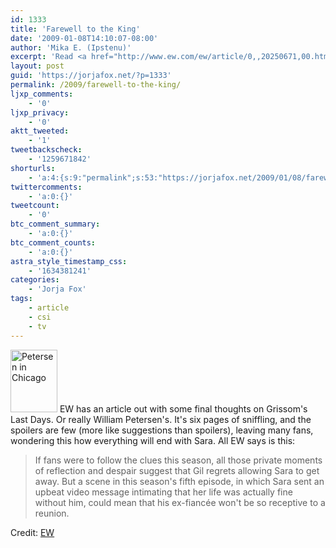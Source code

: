 ```yaml
---
id: 1333
title: 'Farewell to the King'
date: '2009-01-08T14:10:07-08:00'
author: 'Mika E. (Ipstenu)'
excerpt: 'Read <a href="http://www.ew.com/ew/article/0,,20250671,00.html">EW</a>''s six page farewell to the King of CSI: William Petersen'
layout: post
guid: 'https://jorjafox.net/?p=1333'
permalink: /2009/farewell-to-the-king/
ljxp_comments:
    - '0'
ljxp_privacy:
    - '0'
aktt_tweeted:
    - '1'
tweetbackscheck:
    - '1259671842'
shorturls:
    - 'a:4:{s:9:"permalink";s:53:"https://jorjafox.net/2009/01/08/farewell-to-the-king/";s:7:"tinyurl";s:25:"http://tinyurl.com/njzf9t";s:4:"isgd";s:18:"http://is.gd/53BvD";s:5:"bitly";s:20:"http://bit.ly/67UHtp";}'
twittercomments:
    - 'a:0:{}'
tweetcount:
    - '0'
btc_comment_summary:
    - 'a:0:{}'
btc_comment_counts:
    - 'a:0:{}'
astra_style_timestamp_css:
    - '1634381241'
categories:
    - 'Jorja Fox'
tags:
    - article
    - csi
    - tv
---
```


<a href="http://img2.timeinc.net/ew/dynamic/imgs/090107/CSI/CSI-Petersen_l.jpg"><img src="//static.jorjafox.net/wordpress/2009/01/csi-petersen_l.jpg" alt="Petersen in Chicago" title="Petersen in Chicago" width="75" height="100" class="alignleft size-full wp-image-1335" /></a> EW has an article out with some final thoughts on Grissom's Last Days. Or really William Petersen's.  It's six pages of sniffling, and the spoilers are few (more like suggestions than spoilers), leaving many fans, wondering this how everything will end with Sara.  All EW says is this:

<blockquote>If fans were to follow the clues this season, all those private moments of reflection and despair suggest that Gil regrets allowing Sara to get away. But a scene in this season's fifth episode, in which Sara sent an upbeat video message intimating that her life was actually fine without him, could mean that his ex-fiancée won't be so receptive to a reunion.</blockquote>

Credit: <a href="http://www.ew.com/ew/article/0,,20250671,00.html">EW</a>